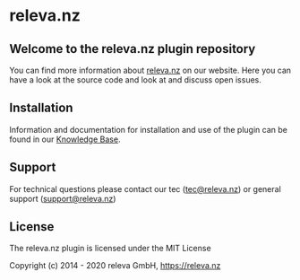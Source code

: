 # releva.nz

## Welcome to the releva.nz plugin repository
You can find more information about [releva.nz](https://releva.nz) on our website. Here you can have a look at the source code and look at and discuss open issues. 

## Installation
Information and documentation for installation and use of the plugin can be found in our [Knowledge Base](https://help.releva.nz).

## Support
For technical questions please contact our tec (tec@releva.nz) or general support (support@releva.nz)

## License
The releva.nz plugin is licensed under the MIT License

Copyright (c) 2014 - 2020 releva GmbH, https://releva.nz